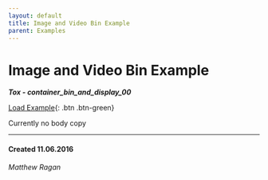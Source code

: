 ```yaml
---
layout: default
title: Image and Video Bin Example
parent: Examples
---
```


# Image and Video Bin Example
***Tox - container_bin_and_display_00***  

[Load Example](?remoteTox=){: .btn .btn-green}

Currently no body copy 

---
#### Created 11.06.2016
*Matthew Ragan*